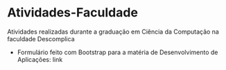 # Atividades-Faculdade

Atividades realizadas durante a graduação em Ciência da Computação na faculdade Descomplica

* Formulário feito com Bootstrap para a matéria de Desenvolvimento de Aplicações: link 
